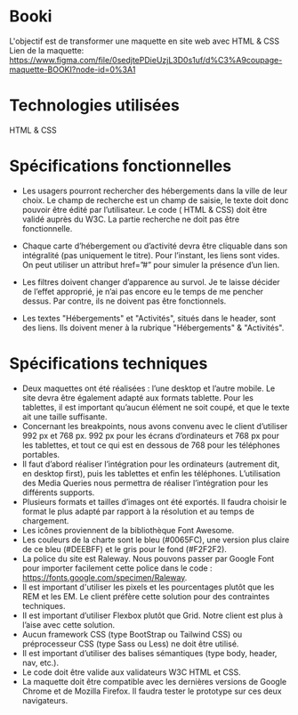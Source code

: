 # Booki  
L'objectif est de transformer une maquette en site web avec HTML & CSS 
Lien de la  maquette:
https://www.figma.com/file/0sedjtePDieUzjL3D0s1uf/d%C3%A9coupage-maquette-BOOKI?node-id=0%3A1

# Technologies utilisées 
HTML & CSS

# Spécifications fonctionnelles 
- Les usagers pourront rechercher des hébergements dans la ville de leur choix. Le champ de recherche est un champ de saisie, le texte doit donc pouvoir être édité par l’utilisateur. Le code ( HTML & CSS)  doit être validé auprès du W3C. La partie recherche ne doit pas être fonctionnelle.

- Chaque carte d’hébergement ou d’activité devra être cliquable dans son intégralité (pas uniquement le titre). Pour l’instant, les liens sont vides. On peut utiliser un attribut href=”#” pour simuler la présence d’un lien.

- Les filtres doivent changer d’apparence au survol. Je te laisse décider de l’effet approprié, je n’ai pas encore eu le temps de me pencher dessus. Par contre, ils ne doivent pas être fonctionnels.

- Les textes "Hébergements" et "Activités", situés dans le header, sont des liens. Ils doivent mener à la rubrique  "Hébergements" & "Activités".

# Spécifications techniques 
- Deux maquettes ont été réalisées : l’une desktop et l’autre mobile. Le site devra être également adapté aux formats tablette. Pour les tablettes, il est important qu’aucun élément ne soit coupé, et que le texte ait une taille suffisante.
- Concernant les breakpoints, nous avons convenu avec le client d’utiliser 992 px et 768 px. 992 px pour les écrans d’ordinateurs et 768 px pour les tablettes, et tout ce qui est en dessous de 768 pour les téléphones portables.
- Il faut d’abord réaliser l’intégration pour les ordinateurs (autrement dit, en desktop first), puis les tablettes et enfin les téléphones. L’utilisation des Media Queries nous permettra de réaliser l’intégration pour les différents supports.
- Plusieurs formats et tailles d’images ont été exportés. Il faudra choisir le format le plus adapté par rapport à la résolution et au temps de chargement.
- Les icônes proviennent de la bibliothèque Font Awesome. 
- Les couleurs de la charte sont le bleu (#0065FC), une version plus claire de ce bleu (#DEEBFF) et le gris pour le fond (#F2F2F2). 
- La police du site est Raleway. Nous pouvons passer par Google Font pour importer facilement cette police dans le code : https://fonts.google.com/specimen/Raleway.
 - Il est important d'utiliser les pixels et les pourcentages plutôt que les REM et les EM. Le client préfère cette solution pour des contraintes techniques. 
- II est important d’utiliser Flexbox plutôt que Grid. Notre client est plus à l’aise avec cette solution.
- Aucun framework CSS (type BootStrap ou Tailwind CSS) ou préprocesseur CSS (type Sass ou Less) ne doit être utilisé.
- Il est important d’utiliser des balises sémantiques (type body, header, nav, etc.).
- Le code doit être valide aux validateurs W3C HTML et CSS. 
- La maquette doit être compatible avec les dernières versions de Google Chrome et de Mozilla Firefox. Il faudra tester le prototype sur ces deux navigateurs.
